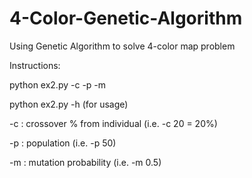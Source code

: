 # 4-Color-Genetic-Algorithm
Using Genetic Algorithm to solve 4-color map problem

Instructions:

  python ex2.py -c <crossover> -p <population> -m <mutation>

  python ex2.py -h (for usage)

  -c <crossover> : crossover % from individual (i.e. -c 20 = 20%)
  
  -p <population> : population (i.e. -p 50)
  
  -m <mutation> : mutation probability (i.e. -m 0.5)
